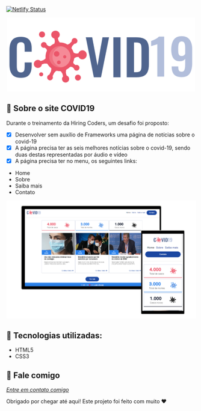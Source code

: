 [![Netlify Status](https://api.netlify.com/api/v1/badges/799c5114-1e6f-40cc-9c32-43ad6f399b0e/deploy-status)](https://app.netlify.com/sites/desafio-covid19/deploys)

<p align="center">
<img src="assets/images/logo_covid19.svg" width="500">
</p>

📌 Sobre o site COVID19
----

Durante o treinamento da Hiring Coders, um desafio foi proposto:

- [x] Desenvolver sem auxílio de Frameworks uma página de notícias sobre o covid-19
- [x] A página precisa ter as seis melhores notícias sobre o covid-19, sendo duas destas representadas por áudio e vídeo
- [x] A página precisa ter no menu, os seguintes links:
* Home
* Sobre
* Saiba mais
* Contato

<p align="center"><img src="assets/images/devices.png"></p>

🔧 Tecnologias utilizadas:
----
* HTML5
* CSS3


💬 Fale comigo
---
[*Entre em contato comigo*](https://www.linkedin.com/in/liandro-wesley)

Obrigado por chegar até aqui! Este projeto foi feito com muito ❤


